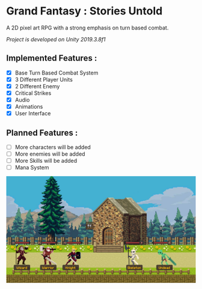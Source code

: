 # Grand Fantasy : Stories Untold
A 2D pixel art RPG with a strong emphasis on turn based combat.

*Project is developed on Unity 2019.3.8f1* 

## **Implemented Features :** 
- [x] Base Turn Based Combat System 
- [x] 3 Different Player Units
- [x] 2 Different Enemy
- [x] Critical Strikes
- [x] Audio
- [x] Animations
- [x] User Interface

## **Planned Features :**
- [ ] More characters will be added
- [ ] More enemies will be added
- [ ] More Skills will be added
- [ ] Mana System 

![screenshot](https://github.com/Solideizer/Grand-Fantasy---Stories-Untold/blob/master/Screenshots/image_0001.jpg)
